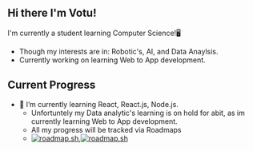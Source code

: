 ## Hi there I'm Votu!
I'm currently a student learning Computer Science!🖥️
 - Though my interests are in: Robotic's, AI, and Data Anaylsis.
 - Currently working on learning Web to App development.
## Current Progress
- 🌱 I’m currently learning React, React.js, Node.js.
    - Unfortuntely my Data analytic's learning is on hold for abit, as im currently learning Web to App development.
    - All my progress will be tracked via Roadmaps
    - [![roadmap.sh](https://roadmap.sh/card/tall/66a1611923c186c28d5aa5ad?variant=dark&roadmaps=react%2Cjavascript%2Cpostgresql-dba%2Cnodejs)](https://roadmap.sh),[![roadmap.sh](https://roadmap.sh/card/tall/66a1611923c186c28d5aa5ad?variant=dark&roadmaps=data-analyst%2Cpython)](https://roadmap.sh)
